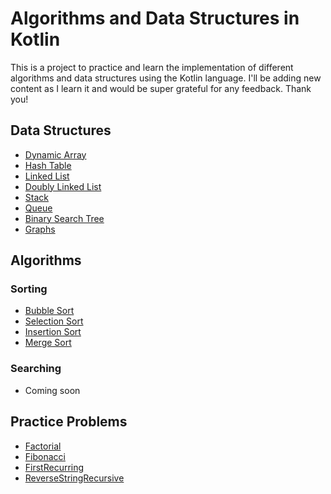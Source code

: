 # Algorithms and Data Structures in Kotlin

This is a project to practice and learn the implementation of different algorithms and data structures using the Kotlin language. I'll be adding new content as I learn it and would be super grateful for any feedback. Thank you!

## Data Structures
- [Dynamic Array](src/main/kotlin/data_structures/DynamicArray.kt)
- [Hash Table](src/main/kotlin/data_structures/HashTable.kt)
- [Linked List](src/main/kotlin/data_structures/LinkedList.kt)
- [Doubly Linked List](src/main/kotlin/data_structures/DoublyLinkedList.kt)
- [Stack](src/main/kotlin/data_structures/Stack.kt)
- [Queue](src/main/kotlin/data_structures/Queue.kt)
- [Binary Search Tree](src/main/kotlin/data_structures/BinarySearchTree.kt)
- [Graphs](src/main/kotlin/data_structures/Graph.kt)

## Algorithms
### Sorting

- [Bubble Sort](src/main/kotlin/sorting_algorithms/BubbleSort.kt)
- [Selection Sort](src/main/kotlin/sorting_algorithms/SelectionSort.kt)
- [Insertion Sort](src/main/kotlin/sorting_algorithms/InsertionSort.kt)
- [Merge Sort](src/main/kotlin/sorting_algorithms/MergeSort.kt)

### Searching

-  Coming soon

## Practice Problems

- [Factorial](src/main/kotlin/practice_problems/Factorial.kt)
- [Fibonacci](src/main/kotlin/practice_problems/Fibonacci.kt)
- [FirstRecurring](src/main/kotlin/practice_problems/FirstRecurring.kt)
- [ReverseStringRecursive](src/main/kotlin/practice_problems/ReverseStringRecursive.kt)

